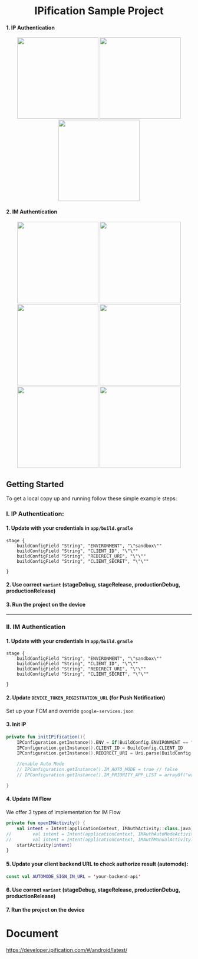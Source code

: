 
<h1 align="center">IPification Sample Project</h1>

#### 1. IP Authentication
<p align="center">
<img src='https://user-images.githubusercontent.com/4114159/176865959-8c16cbd7-cdee-4cb4-bd37-7bdd2fce7659.png' width='220'>
<img src='https://user-images.githubusercontent.com/4114159/176863776-8961c9d7-a64f-4b14-965e-1ddc222bd96e.png' width='220'>
<img src='https://user-images.githubusercontent.com/4114159/176863792-ee7ffc89-600e-42f8-ad75-2475726c5929.png' width='220'>

</p>


#### 2. IM Authentication
<p align="center">
<img src='https://user-images.githubusercontent.com/4114159/176865974-427bad75-1993-4d25-ba2e-c3f742575d84.png' width='220'>
<img src='https://user-images.githubusercontent.com/4114159/176865227-d9b565c4-ec0e-44f3-80a4-c39d960ae066.png' width='220'>
<img src='https://user-images.githubusercontent.com/4114159/176865253-856df6fd-a951-4ba0-bf76-22d47d276743.png' width='220'>
<img src='https://user-images.githubusercontent.com/4114159/176865288-c842e3ce-7d9f-45bc-93c8-15f370d48961.png' width='220'>
<img src='https://user-images.githubusercontent.com/4114159/176865314-04082643-c9fc-475d-99b4-c873e1d90152.png' width='220'>
<img src='https://user-images.githubusercontent.com/4114159/176865326-b7eb2c08-0c3f-466c-aa88-712e42eb782f.png' width='220'>
</p>


<!-- GETTING STARTED -->
## Getting Started

To get a local copy up and running follow these simple example steps:

### I. IP Authentication:

#### 1. Update with your credentials in `app/build.gradle`
```
stage {
    buildConfigField "String", "ENVIRONMENT", "\"sandbox\""
    buildConfigField "String", "CLIENT_ID", "\"\""
    buildConfigField "String", "REDIRECT_URI", "\"\""
    buildConfigField "String", "CLIENT_SECRET", "\"\""

}
```

#### 2. Use correct `variant` (stageDebug, stageRelease, productionDebug, productionRelease)

#### 3. Run the project on the device



------------------------------------------------------------------------

### II. IM Authentication

#### 1. Update with your credentials in `app/build.gradle`
```
stage {
    buildConfigField "String", "ENVIRONMENT", "\"sandbox\""
    buildConfigField "String", "CLIENT_ID", "\"\""
    buildConfigField "String", "REDIRECT_URI", "\"\""
    buildConfigField "String", "CLIENT_SECRET", "\"\""

}
```

#### 2. Update `DEVICE_TOKEN_REGISTRATION_URL` (for Push Notification)
Set up your FCM and override `google-services.json`
#### 3. Init IP
```IMAuthAutoModeActivity.kt
private fun initIPification(){
    IPConfiguration.getInstance().ENV = if(BuildConfig.ENVIRONMENT == "sandbox" ) IPEnvironment.SANDBOX else IPEnvironment.PRODUCTION
    IPConfiguration.getInstance().CLIENT_ID = BuildConfig.CLIENT_ID
    IPConfiguration.getInstance().REDIRECT_URI = Uri.parse(BuildConfig.REDIRECT_URI) // this uri should be do S2S to exchange token

    //enable Auto Mode
    // IPConfiguration.getInstance().IM_AUTO_MODE = true // false
    // IPConfiguration.getInstance().IM_PRIORITY_APP_LIST = arrayOf("wa")

}
```
#### 4. Update IM Flow
We offer 3 types of implementation for IM Flow
```MainActivity.kt
private fun openIMActivity() {
    val intent = Intent(applicationContext, IMAuthActivity::class.java) 
//        val intent = Intent(applicationContext, IMAuthAutoModeActivity::class.java) // https://developer.ipification.com/#/android-automode/latest/
//        val intent = Intent(applicationContext, IMAuthManualActivity::class.java) // https://developer.ipification.com/#/android/latest/?id=_3-instant-message-im-authentication-flow-manual-implementation
    startActivity(intent)
}
```

#### 5. Update your client backend URL to check authorize result (automode):
```Constant.kt
const val AUTOMODE_SIGN_IN_URL = 'your-backend-api'
```

#### 6. Use correct `variant` (stageDebug, stageRelease, productionDebug, productionRelease)

#### 7. Run the project on the device

# Document

https://developer.ipification.com/#/android/latest/
